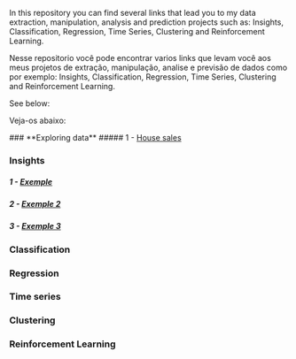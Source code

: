 In this repository you can find several links that lead you to my data extraction, manipulation, analysis and prediction projects such as: Insights, Classification, Regression, Time Series, Clustering and Reinforcement Learning.

Nesse repositorio você pode encontrar varios links que levam você aos meus projetos de extração, manipulação, analise e previsão de dados como por exemplo: Insights, Classification, Regression, Time Series, Clustering and Reinforcement Learning.
<p>See below:</p>
<p>Veja-os abaixo:</p>
### **Exploring data**
   #####  1 -  <a href="https://github.com/wilianuhlmann/house_sales">    House sales</a>
   
###  **Insights**
   #####  1 -  <a href="https://github.com/wilianuhlmann/house_sales">    Exemple</a>
   #####  2 -  <a href="https://github.com/wilianuhlmann/house_sales">    Exemple 2</a>
   #####  3 -  <a href="https://github.com/wilianuhlmann/house_sales">    Exemple 3</a>
### **Classification**

### **Regression**

### **Time** **series**

### **Clustering**

### **Reinforcement** **Learning**
